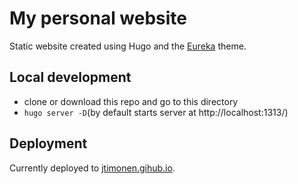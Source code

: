 # My personal website
Static website created using Hugo and the [Eureka](https://github.com/wangchucheng/hugo-eureka) theme.

## Local development

* clone or download this repo and go to this directory
* `hugo server -D`(by default starts server at http://localhost:1313/)

## Deployment

Currently deployed to [jtimonen.gihub.io](jtimonen.github.io).
